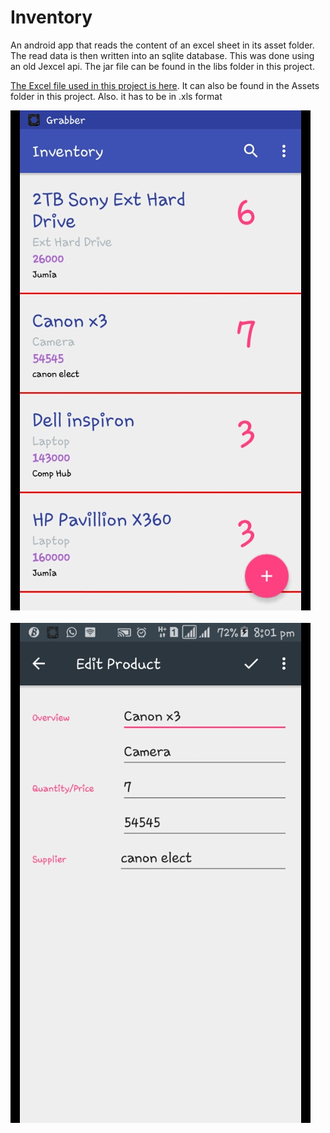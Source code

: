 # Inventory

An android app that reads the content of an excel sheet in its asset folder. The read data is then written into an sqlite database. This was done using an old Jexcel api. The jar file can be found in the libs folder in this project.

[The Excel file used in this project is here](https://github.com/lollykrown/Inventory/tree/master/Inventory/app/src/main/Assets/products.xls). It can also be found in the Assets folder in this project. Also. it has to be in .xls format


![alt text](screenshots/1.png "MainActivity")<br/><br/>  ![alt text](screenshots/2.png "EditorActivity")


